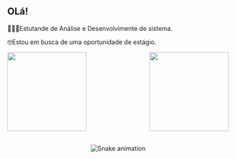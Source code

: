 ## OLá!
👩🏽‍💻Estutande de Análise e Desenvolvimente de sistema.  

🤓Estou em busca de uma oportunidade de estágio.

<div>
  
  <img  height="180em" src="https://github-readme-stats.vercel.app/api?username=AlineNeri&show_icons=true&theme=great-gatsby&include_all_commits=true&count_private=true"/>
  <img align="right" height="180em" src="https://github-readme-stats.vercel.app/api/top-langs/?username=Alineneri&layout=compact&langs_count=16&theme=great-gatsby"/>

</div>
<br>

<div  align="center"> 
    <div/>
    
![Snake animation](https://github.com/LuigiGF/LuigiGF/blob/output/github-contribution-grid-snake.svg)
    

